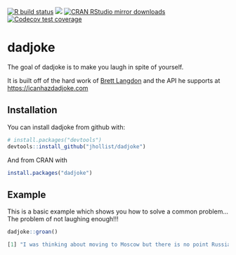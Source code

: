 [![R build
status](https://github.com/jhollist/dadjoke/workflows/R-CMD-check/badge.svg)](https://github.com/jhollist/dadjoke/actions)
[![](https://www.r-pkg.org/badges/version/dadjoke)](https://www.r-pkg.org/pkg/dadjoke)
[![CRAN RStudio mirror
downloads](https://cranlogs.r-pkg.org/badges/dadjoke)](https://www.r-pkg.org/pkg/dadjoke)
[![Codecov test
coverage](https://codecov.io/gh/jhollist/dadjoke/branch/master/graph/badge.svg)](https://codecov.io/gh/jhollist/dadjoke?branch=master)

# dadjoke

The goal of dadjoke is to make you laugh in spite of yourself.

It is built off of the hard work of [Brett Langdon](https://brett.is/) and the API he supports at <https://icanhazdadjoke.com>

## Installation

You can install dadjoke from github with:

``` r
# install.packages("devtools")
devtools::install_github("jhollist/dadjoke")
```

And from CRAN with

``` r
install.packages("dadjoke")
```

## Example

This is a basic example which shows you how to solve a common problem...  The problem of not laughing enough!!!

``` r
dadjoke::groan()

[1] "I was thinking about moving to Moscow but there is no point Russian into things."
```
